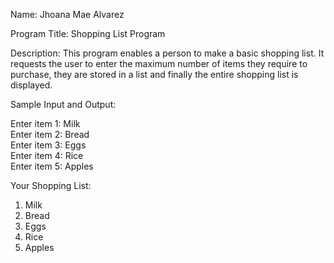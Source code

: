 Name: Jhoana Mae Alvarez

Program Title: Shopping List Program

Description:
This program enables a person to make a basic shopping list.
It requests the user to enter the maximum number of items they require to purchase, they are stored in a list and finally the entire shopping list is displayed.

Sample Input and Output:

Enter item 1: Milk  
Enter item 2: Bread  
Enter item 3: Eggs  
Enter item 4: Rice  
Enter item 5: Apples  

Your Shopping List:
1. Milk
2. Bread
3. Eggs
4. Rice
5. Apples
